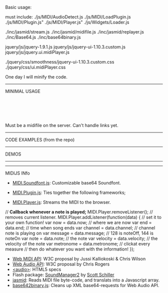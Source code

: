 Basic usage:

must include: 
./js/MIDI/AudioDetect.js
./js/MIDI/LoadPlugin.js
./js/MIDI/Plugin.js" 
./js/MIDI/Player.js" 
./js/Widgets/Loader.js 

./inc/jasmid/stream.js
./inc/jasmid/midifile.js
./inc/jasmid/replayer.js
./inc/Base64.js
./inc/base64binary.js

jquery/js/jquery-1.9.1.js
jquery/js/jquery-ui-1.10.3.custom.js
jquery/js/jquery.ui.midiPlayer.js

./jquery/css/smoothness/jquery-ui-1.10.3.custom.css
./jquery/css/ui.midiPlayer.css

One day I will minify the code.

-------------

MINIMAL USAGE

<pre>
<script>
$("#player").midiPlayer({midi_file: "./my_midi.midi"});
</script>
<body>
<div id="player"></div>
</pre>


Must be a midifile on the server. Can't handle links yet.

-------------


CODE EXAMPLES (from the repo)


-------------

DEMOS


-------------



-----------
MIDIJS INfo
* <a href="./soundfont/soundfont-ogg.js">MIDI.Soundfont.js</a>: Customizable base64 Soundfont.
* <a href="./js/MIDI.Plugin.js">MIDI.Plugin.js</a>: Ties together the following frameworks;


* <a href="./js/MIDI.Player.js">MIDI.Player.js</a>: Streams the MIDI to the browser.


// <b>Callback whenever a note is played;</b>
MIDI.Player.removeListener(); // removes current listener.
MIDI.Player.addListener(function(data) { // set it to your own function!
    var now = data.now; // where we are now
    var end = data.end; // time when song ends
    var channel = data.channel; // channel note is playing on
    var message = data.message; // 128 is noteOff, 144 is noteOn
    var note = data.note; // the note
    var velocity = data.velocity; // the velocity of the note
    var metronome = data.metronome; // clickat every measure
    // then do whatever you want with the information!
});


* <a href="https://dvcs.w3.org/hg/audio/raw-file/tip/midi/specification.html">Web MIDI API</a>: W3C proposal by Jussi Kalliokoski & Chris Wilson
* <a href="https://dvcs.w3.org/hg/audio/raw-file/tip/webaudio/specification.html">Web Audio API</a>: W3C proposal by Chris Rogers
* <a href="http://dev.w3.org/html5/spec/Overview.html">&lt;audio&gt;</a>: HTML5 specs
* Flash package: <a href="http://www.schillmania.com/projects/soundmanager2/">SoundManager2</a> by <a href="http://schillmania.com">Scott Schiller</a>
* <a href="https://github.com/gasman/jasmid">jasmid</a>: Reads MIDI file byte-code, and translats into a Javascript array.
* <a href="http://blog.danguer.com/2011/10/24/base64-binary-decoding-in-javascript/">base642binary.js</a>: Cleans up XML base64-requests for Web Audio API.
